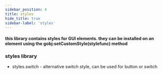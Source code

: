 ```yaml
---
sidebar_position: 4
title: styles
hide_title: true
sidebar-label: 'styles'
---
```


#### this library contains styles for GUI elements. they can be installed on an element using the gobj:setCustomStyle(stylefunc) method

### styles library
* styles.switch - alternative switch style, can be used for button or switch
